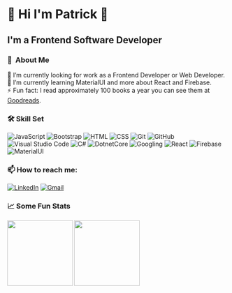 # 👋 Hi I'm Patrick 👋

## I'm a Frontend Software Developer

### 📖 &nbsp;About Me

🔭 I’m currently looking for work as a Frontend Developer or Web Developer.<br>
🌱 I’m currently learning MaterialUI and more about React and Firebase.<br>
⚡ Fun fact: I read approximately 100 books a year you can see them at <a href="https://www.goodreads.com/user/show/126122045-patrick-dolan" target="_blank">Goodreads</a>.<br>

### 🛠 Skill Set

![JavaScript](https://img.shields.io/badge/-JavaScript-000?style=flat&logo=javascript)
![Bootstrap](https://img.shields.io/badge/-Bootstrap-000?style=flat&logo=bootstrap&logoColor=563D7C)
![HTML](https://img.shields.io/badge/-HTML-000?style=flat&logo=HTML5)
![CSS](https://img.shields.io/badge/-CSS-000?style=flat&logo=CSS3&logoColor=1572B6)
![Git](https://img.shields.io/badge/-Git-000?style=flat&logo=git)
![GitHub](https://img.shields.io/badge/-GitHub-000?style=flat&logo=github)
![Visual Studio Code](https://img.shields.io/badge/-Visual%20Studio%20Code-000?style=flat&logo=visual-studio-code&logoColor=007ACC)
![C#](https://img.shields.io/badge/-CSharp-000?style=flat&logo=csharp&logoColor=9b4993)
![DotnetCore](https://img.shields.io/badge/-.NETCore-000?style=flat&logo=.net&logoColor=0099e5)
![Googling](https://img.shields.io/badge/-Googling-000?style=flat&logo=google&logoColor=ffffff)
![React](https://img.shields.io/badge/-React-000?style=flat&logo=react&logoColor=#61DAFB)
![Firebase](https://img.shields.io/badge/-Firebase-000?style=flat&logo=firebase&logoColor=#FFCA28)
![MaterialUI](https://img.shields.io/badge/-MUI-000?style=flat&logo=mui&logoColor=#007FFF)

### 📫 How to reach me:

<a href="https://www.linkedin.com/in/patrickleedolan/"><img alt="LinkedIn" src="https://img.shields.io/badge/linkedin%20-%230077B5.svg?&style=flat&logo=linkedin&logoColor=white"/></a>
<a href="mailto:dolanp1992@gmail.com"><img alt="Gmail" src="https://img.shields.io/badge/Gmail-D14836?style=flat&logo=gmail&logoColor=white" /></a>

### 📈 Some Fun Stats

<img align="left" height="150px" src="https://github-readme-stats.vercel.app/api?username=patrick-dolan&show_icons=true&theme=dark" />
<img align="left" height="150px" src="https://github-readme-stats.vercel.app/api/top-langs/?username=patrick-dolan&layout=compact&theme=dark" />
